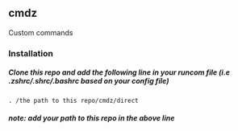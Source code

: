 ## cmdz

Custom commands

### Installation

##### Clone this repo and add the following line in your runcom file (i.e .zshrc/.shrc/.bashrc based on your config file)

```shell
. /the path to this repo/cmdz/direct
```
##### note: add your path to this repo in the above line
